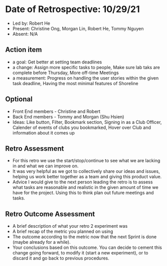 # Date of Retrospective: 10/29/21

* Led by: Robert He
* Present: Christine Ong, Morgan Lin, Robert He, Tommy Nguyen
* Absent: N/A

## Action item

* a goal: Get better at setting team deadlines
* a change: Assign more specific tasks to people, Make sure lab taks are complete before Thursday, More off-time Meetings
* a measurement: Progress on handling the user stories within the given task deadline, Having the most minimal features of Shoreline

## Optional
* Front End members - Christine and Robert
* Back End members - Tommy and Morgan (Shu Hsien) 
* Ideas: Like button, Filter, Bookmark section, Signing in as a Club Officer, Calender of events of clubs you bookmarked, Hover over Club and information about it comes up

## Retro Assessment
* For this retro we use the start/stop/continue to see what we are lacking in and what we can improve on.
* It was very helpful as we got to collectively share our ideas and issues, helping us work better together as a team and giving this product value.
* Advice I would give to the next person leading the retro is to assess what tasks are reasonable and realistic in the given amount of time we have for the project. Using this to think plan out future meetings and tasks. 

## Retro Outcome Assessment

* A brief description of what your retro 2 experiment was 
* A brief recap of the metric you planned on using 
* The outcome according to the metric now that the next Sprint is done (maybe already for a while).
* Your conclusions based on this outcome. You can decide to cement this change going forward, to modify it (start a new experiment), or to discard it and go back to previous procedures.    
